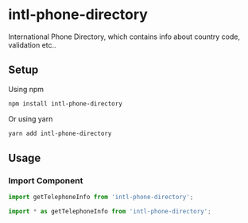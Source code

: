 # intl-phone-directory

International Phone Directory, which contains info about country code, validation etc..

## Setup

Using npm

```bash
npm install intl-phone-directory
```

Or using yarn

```bash
yarn add intl-phone-directory
```

## Usage

### Import Component

```javascript
import getTelephoneInfo from 'intl-phone-directory';
```

```typescript
import * as getTelephoneInfo from 'intl-phone-directory';
```
